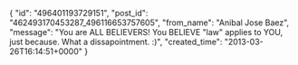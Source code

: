  {
   "id": "496401193729151",
   "post_id": "462493170453287_496116653757605",
   "from_name": "Anibal Jose Baez",
   "message": "You are ALL BELIEVERS! You BELIEVE \"law\" applies to YOU, just because. What a dissapointment. :)",
   "created_time": "2013-03-26T16:14:51+0000"
 }
